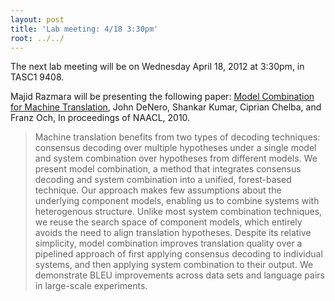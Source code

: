```yaml
---
layout: post
title: 'Lab meeting: 4/18 3:30pm'
root: ../../
---
```



The next lab meeting will be on Wednesday April 18, 2012 at 3:30pm, in TASC1 9408.






Majid Razmara will be presenting the following paper: [Model Combination for Machine Translation](http://www.denero.org/content/pubs/naacl10_denero_combination.pdf), John DeNero, Shankar Kumar, Ciprian Chelba, and Franz Och, In proceedings of NAACL, 2010.


> Machine translation benefits from two types of decoding techniques: consensus decoding over multiple hypotheses under a single model and system combination over hypotheses from different models. We present model combination, a method that integrates consensus decoding and system combination into a unified, forest-based technique. Our approach makes few assumptions about the underlying component models, enabling us to combine systems with heterogenous structure. Unlike most system combination techniques, we reuse the search space of component models, which entirely avoids the need to align translation hypotheses. Despite its relative simplicity, model combination improves translation quality over a pipelined approach of first applying consensus decoding to individual systems, and then applying system combination to their output. We demonstrate BLEU improvements across data sets and language pairs in large-scale experiments.




